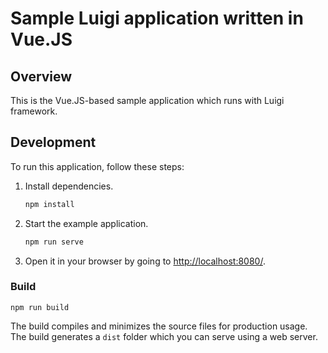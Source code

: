 # Sample Luigi application written in Vue.JS

## Overview

This is the Vue.JS-based sample application which runs with Luigi framework.


## Development


To run this application, follow these steps:

1. Install dependencies.
    ```bash
    npm install
    ```

4. Start the example application.
    ```bash
    npm run serve
    ```
    
3. Open it in your browser by going to [http://localhost:8080/](http://localhost:8080/).


### Build

```
npm run build
```

The build compiles and minimizes the source files for production usage.
The build generates a `dist` folder which you can serve using a web server.
